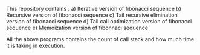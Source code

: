 This repository contains :
 a) Iterative version of fibonacci sequence
 b) Recursive version of fibonacci sequence
 c) Tail recursive elimination version of fibonacci sequence
 d) Tail call optimization version of fibonacci sequence
 e) Memoization version of fibonnaci sequence

All the above programs contains the count of call stack and how much time it is taking in execution.
